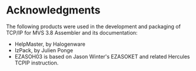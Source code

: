 Acknowledgments
===============

The following products were used in the development and packaging of
TCP/IP for MVS 3.8 Assembler and its documentation:

-   HelpMaster, by Halogenware
-   IzPack, by Julien Ponge
-   EZASOH03 is based on Jason Winter\'s EZASOKET and related Hercules
    TCPIP instruction.
